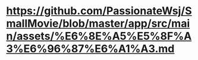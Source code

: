 # https://github.com/PassionateWsj/SmallMovie/blob/master/app/src/main/assets/%E6%8E%A5%E5%8F%A3%E6%96%87%E6%A1%A3.md
